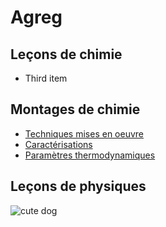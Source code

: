 # Agreg


## Leçons de chimie

- Third item

## Montages de chimie
- [Techniques mises en oeuvre](techniques.md)
- [Caractérisations](Caracterisations.md)
- [Paramètres thermodynamiques](tpchimie.md)

##  Leçons de physiques


![cute dog](https://i.pinimg.com/736x/49/ac/45/49ac452e72e652cfd985ce2b179adc5e.jpg)

